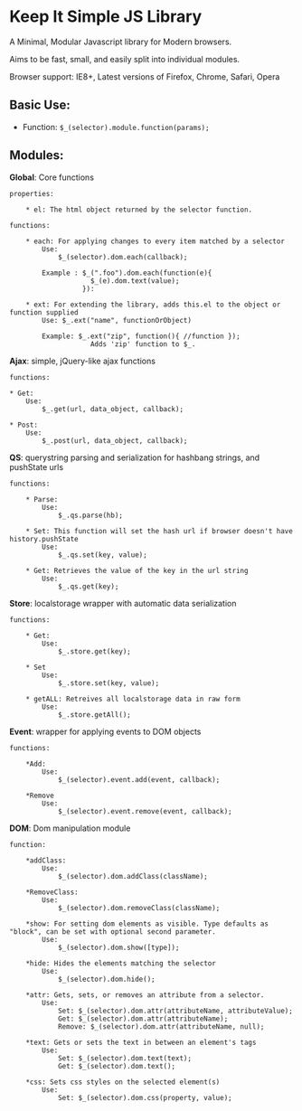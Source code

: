 # Keep It Simple JS Library #

A Minimal, Modular Javascript library for Modern browsers.

Aims to be fast, small, and easily split into individual modules.

Browser support: IE8+, Latest versions of Firefox, Chrome, Safari, Opera

## Basic Use: ##

* Function:	`$_(selector).module.function(params);`

## Modules: ##
**Global**: Core functions
	
	properties:
	
		* el: The html object returned by the selector function.
	
	functions:
				
		* each: For applying changes to every item matched by a selector
			Use:
			 	$_(selector).dom.each(callback);
			 	
			Example : $_(".foo").dom.each(function(e){
						$_(e).dom.text(value);
					  }):
					  
		* ext: For extending the library, adds this.el to the object or function supplied
			Use: $_.ext("name", functionOrObject)
			
			Example: $_.ext("zip", function(){ //function });
						Adds 'zip' function to $_.
		

**Ajax**: simple, jQuery-like ajax functions

	functions:
		
	* Get: 
		Use:
		    $_.get(url, data_object, callback);
	
	* Post:
		Use:
		    $_.post(url, data_object, callback);
			
**QS**: querystring parsing and serialization for hashbang strings, and pushState urls
	
	functions:
		
		* Parse:
			Use:
			    $_.qs.parse(hb);
		
		* Set: This function will set the hash url if browser doesn't have history.pushState
			Use:
			    $_.qs.set(key, value);
		
		* Get: Retrieves the value of the key in the url string
			Use:
			    $_.qs.get(key);
			    
**Store**: localstorage wrapper with automatic data serialization

	functions:
	
		* Get:
			Use:
				$_.store.get(key);
		
		* Set
			Use:
				$_.store.set(key, value);
				
		* getALL: Retreives all localstorage data in raw form
			Use:
				$_.store.getAll();
				
				
**Event**: wrapper for applying events to DOM objects

	functions: 
	
		*Add: 
			Use:
			    $_(selector).event.add(event, callback);
			    
		*Remove
			Use:
			    $_(selector).event.remove(event, callback);
			    
**DOM**: Dom manipulation module

	function: 
	
		*addClass: 
			Use:
			    $_(selector).dom.addClass(className);
			    
		*RemoveClass:
			Use:
			    $_(selector).dom.removeClass(className);
			 	
		*show: For setting dom elements as visible. Type defaults as "block", can be set with optional second parameter.
			Use:
				$_(selector).dom.show([type]);
				
		*hide: Hides the elements matching the selector
			Use:
				$_(selector).dom.hide();
				
		*attr: Gets, sets, or removes an attribute from a selector. 
			Use:
				Set: $_(selector).dom.attr(attributeName, attributeValue);
				Get: $_(selector).dom.attr(attributeName);
				Remove: $_(selector).dom.attr(attributeName, null);
				
		*text: Gets or sets the text in between an element's tags
			Use:
				Set: $_(selector).dom.text(text);
				Get: $_(selector).dom.text();
		
		*css: Sets css styles on the selected element(s)
			Use:
				Set: $_(selector).dom.css(property, value);
				
		
				
	
	
	
